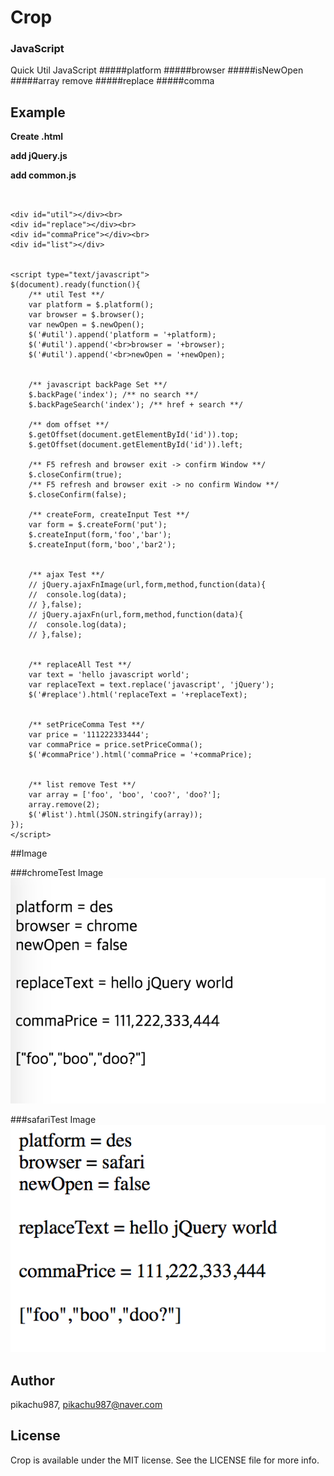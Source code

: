 # Crop
### JavaScript

Quick Util JavaScript
#####platform
#####browser
#####isNewOpen
#####array remove
#####replace
#####comma


## Example

**Create .html**

**add jQuery.js**

**add common.js**

~~~~


<div id="util"></div><br>
<div id="replace"></div><br>
<div id="commaPrice"></div><br>
<div id="list"></div>


<script type="text/javascript">
$(document).ready(function(){
    /** util Test **/
    var platform = $.platform();
    var browser = $.browser();
    var newOpen = $.newOpen();
    $('#util').append('platform = '+platform);
    $('#util').append('<br>browser = '+browser);
    $('#util').append('<br>newOpen = '+newOpen);


    /** javascript backPage Set **/
    $.backPage('index'); /** no search **/
    $.backPageSearch('index'); /** href + search **/

    /** dom offset **/
    $.getOffset(document.getElementById('id')).top;
    $.getOffset(document.getElementById('id')).left;

    /** F5 refresh and browser exit -> confirm Window **/
    $.closeConfirm(true);
    /** F5 refresh and browser exit -> no confirm Window **/
    $.closeConfirm(false);

    /** createForm, createInput Test **/
    var form = $.createForm('put');
    $.createInput(form,'foo','bar');
    $.createInput(form,'boo','bar2');


    /** ajax Test **/
    // jQuery.ajaxFnImage(url,form,method,function(data){
    // 	console.log(data);
    // },false);
    // jQuery.ajaxFn(url,form,method,function(data){
    // 	console.log(data);
    // },false);


    /** replaceAll Test **/
    var text = 'hello javascript world';
    var replaceText = text.replace('javascript', 'jQuery');
    $('#replace').html('replaceText = '+replaceText);


    /** setPriceComma Test **/
    var price = '111222333444';
    var commaPrice = price.setPriceComma();
    $('#commaPrice').html('commaPrice = '+commaPrice);


    /** list remove Test **/
    var array = ['foo', 'boo', 'coo?', 'doo?'];
    array.remove(2);
    $('#list').html(JSON.stringify(array));
});
</script>
~~~~

##Image

###chromeTest Image
![Alt text](/exampleImages/chromeTest.png)

###safariTest Image
![Alt text](/exampleImages/safariTest.png)


## Author

pikachu987, pikachu987@naver.com

## License

Crop is available under the MIT license. See the LICENSE file for more info.
